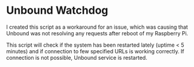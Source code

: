 # Unbound Watchdog

I created this script as a workaround for an issue, which was causing that Unbound was not resolving any requests after reboot of my Raspberry Pi. 

This script will check if the system has been restarted lately (uptime < 5 minutes) and if connection to few specified URLs is working correctly. If connection is not possible, Unbound service is restarted.
